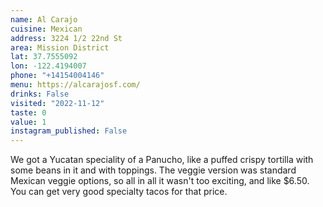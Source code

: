 ```yaml
---
name: Al Carajo
cuisine: Mexican
address: 3224 1/2 22nd St
area: Mission District
lat: 37.7555092
lon: -122.4194007
phone: "+14154004146"
menu: https://alcarajosf.com/
drinks: False
visited: "2022-11-12"
taste: 0
value: 1
instagram_published: False
---
```


We got a Yucatan speciality of a Panucho, like a puffed crispy tortilla with some beans in it and with toppings. The veggie version was standard Mexican veggie options, so all in all it wasn't too exciting, and like $6.50. You can get very good specialty tacos for that price.
